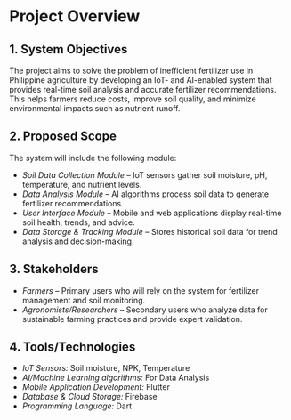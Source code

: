 # Project Overview  

## 1. System Objectives  
The project aims to solve the problem of inefficient fertilizer use in Philippine agriculture by developing an IoT- and AI-enabled system that provides real-time soil analysis and accurate fertilizer recommendations. This helps farmers reduce costs, improve soil quality, and minimize environmental impacts such as nutrient runoff.

## 2. Proposed Scope  
The system will include the following module:  
- *Soil Data Collection Module* – IoT sensors gather soil moisture, pH, temperature, and nutrient levels.
- *Data Analysis Module* – AI algorithms process soil data to generate fertilizer recommendations. 
- *User Interface Module* – Mobile and web applications display real-time soil health, trends, and advice.
- *Data Storage & Tracking Module* – Stores historical soil data for trend analysis and decision-making. 

## 3. Stakeholders  
- *Farmers* – Primary users who will rely on the system for fertilizer management and soil monitoring. 
- *Agronomists/Researchers* – Secondary users who analyze data for sustainable farming practices and provide expert validation. 

## 4. Tools/Technologies  
- *IoT Sensors:* Soil moisture, NPK, Temperature
- *AI/Machine Learning algorithms:* For Data Analysis  
- *Mobile Application Development:* Flutter 
- *Database & Cloud Storage:* Firebase 
- *Programming Language:* Dart
